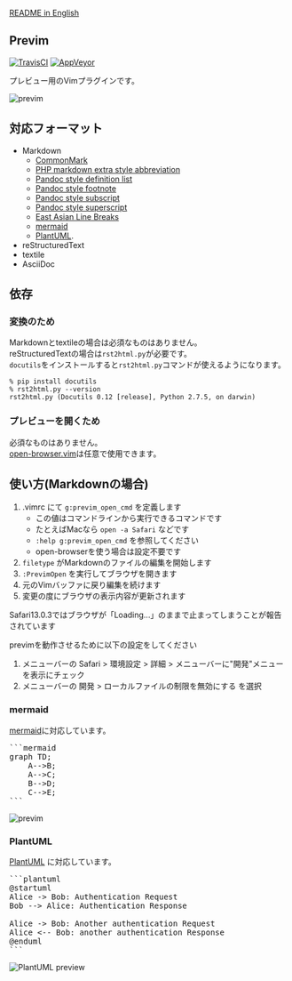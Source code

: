 [README in English](https://github.com/previm/previm/blob/master/README-en.md)

## Previm

[![TravisCI](https://travis-ci.org/previm/previm.svg?branch=master)](https://travis-ci.org/previm/previm) [![AppVeyor](https://ci.appveyor.com/api/projects/status/r12pom6aaiom3kqy?svg=true)](https://ci.appveyor.com/project/mattn/previm)

プレビュー用のVimプラグインです。  

![previm](https://raw.github.com/wiki/previm/previm/images/previm-example.gif)

## 対応フォーマット

* Markdown
  * [CommonMark](http://commonmark.org/)
  * [PHP markdown extra style abbreviation](https://github.com/markdown-it/markdown-it-abbr)
  * [Pandoc style definition list](https://github.com/markdown-it/markdown-it-deflist)
  * [Pandoc style footnote](https://github.com/markdown-it/markdown-it-footnote)
  * [Pandoc style subscript](https://github.com/markdown-it/markdown-it-sub)
  * [Pandoc style superscript](https://github.com/markdown-it/markdown-it-sup)
  * [East Asian Line Breaks](https://github.com/markdown-it/markdown-it-cjk-breaks)
  * [mermaid](https://mermaid-js.github.io/mermaid)
  * [PlantUML](https://github.com/plantuml/plantuml).
* reStructuredText
* textile
* AsciiDoc

## 依存

### 変換のため

Markdownとtextileの場合は必須なものはありません。  
reStructuredTextの場合は`rst2html.py`が必要です。  
`docutils`をインストールすると`rst2html.py`コマンドが使えるようになります。

    % pip install docutils
    % rst2html.py --version
    rst2html.py (Docutils 0.12 [release], Python 2.7.5, on darwin)

### プレビューを開くため

必須なものはありません。  
[open-browser.vim](https://github.com/tyru/open-browser.vim)は任意で使用できます。

## 使い方(Markdownの場合)

1. .vimrc にて `g:previm_open_cmd` を定義します
    * この値はコマンドラインから実行できるコマンドです
    * たとえばMacなら `open -a Safari` などです
    * `:help g:previm_open_cmd` を参照してください
    * open-browserを使う場合は設定不要です
2. `filetype` がMarkdownのファイルの編集を開始します
3. `:PrevimOpen` を実行してブラウザを開きます
4. 元のVimバッファに戻り編集を続けます
5. 変更の度にブラウザの表示内容が更新されます

Safari13.0.3ではブラウザが「Loading...」のままで止まってしまうことが報告されています

previmを動作させるために以下の設定をしてください

1. メニューバーの Safari > 環境設定 > 詳細 > メニューバーに"開発"メニューを表示にチェック
2. メニューバーの 開発 > ローカルファイルの制限を無効にする を選択

### mermaid

[mermaid](https://mermaid-js.github.io/mermaid)に対応しています。

<pre>
```mermaid
graph TD;
    A-->B;
    A-->C;
    B-->D;
    C-->E;
```
</pre>

![previm](https://raw.github.com/wiki/previm/previm/images/previm-example-mermaid.png)

### PlantUML

[PlantUML](https://github.com/plantuml/plantuml) に対応しています。

<pre>
```plantuml
@startuml
Alice -> Bob: Authentication Request
Bob --> Alice: Authentication Response

Alice -> Bob: Another authentication Request
Alice <-- Bob: another authentication Response
@enduml
```
</pre>

![PlantUML preview](https://user-images.githubusercontent.com/546312/72982432-6acf4480-3e22-11ea-856e-4d0042452539.png)

